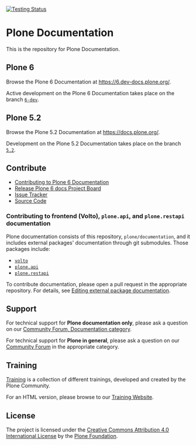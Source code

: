 [![Testing Status](https://github.com/plone/documentation/actions/workflows/test.yml/badge.svg?branch=6-dev "Testing Status")](https://github.com/plone/documentation/actions/workflows/test.yml)

# Plone Documentation

This is the repository for Plone Documentation.


## Plone 6

Browse the Plone 6 Documentation at https://6.dev-docs.plone.org/.

Active development on the Plone 6 Documentation takes place on the branch [`6-dev`](https://github.com/plone/documentation/tree/6-dev).


## Plone 5.2

Browse the Plone 5.2 Documentation at https://docs.plone.org/.

Development on the Plone 5.2 Documentation takes place on the branch [`5.2`](https://github.com/plone/documentation/tree/5.2).


## Contribute

- [Contributing to Plone 6 Documentation](https://6.dev-docs.plone.org/contributing/index.html)
- [Release Plone 6 docs Project Board](https://github.com/orgs/plone/projects/12)
- [Issue Tracker](https://github.com/plone/documentation/issues)
- [Source Code](https://github.com/plone/documentation/tree/6-dev)


### Contributing to frontend (Volto), `plone.api`, and `plone.restapi` documentation

Plone documentation consists of this repository, `plone/documentation`, and it includes external packages' documentation through git submodules.
Those packages include:

- [`volto`](https://github.com/plone/volto)
- [`plone.api`](https://github.com/plone/plone.api)
- [`plone.restapi`](https://github.com/plone/plone.restapi)

To contribute documentation, please open a pull request in the appropriate repository.
For details, see [Editing external package documentation](https://6.dev-docs.plone.org/contributing/index.html#contributing-editing-external-package-documentation-label).


## Support

For technical support for **Plone documentation only**, please ask a question on our [Community Forum, Documentation category](https://community.plone.org/c/documentation/13).

For technical support for **Plone in general**, please ask a question on our [Community Forum](https://community.plone.org/) in the appropriate category.


## Training

[Training](https://github.com/plone/training) is a collection of different trainings, developed and created by the Plone Community.

For an HTML version, please browse to our [Training Website](https://training.plone.org/5/).


## License

The project is licensed under the [Creative Commons Attribution 4.0 International License](https://creativecommons.org/licenses/by/4.0/) by the [Plone Foundation](https://plone.org).
